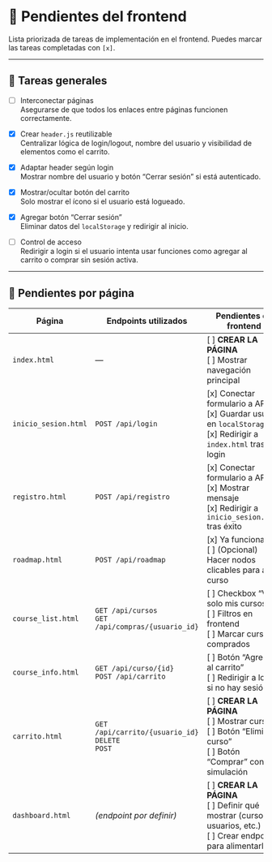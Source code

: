 # 🧩 Pendientes del frontend

Lista priorizada de tareas de implementación en el frontend. Puedes marcar las tareas completadas con `[x]`.

---

## 🔧 Tareas generales

- [ ] Interconectar páginas  
  Asegurarse de que todos los enlaces entre páginas funcionen correctamente.

- [x] Crear `header.js` reutilizable  
  Centralizar lógica de login/logout, nombre del usuario y visibilidad de elementos como el carrito.

- [x] Adaptar header según login  
  Mostrar nombre del usuario y botón “Cerrar sesión” si está autenticado.

- [x] Mostrar/ocultar botón del carrito  
  Solo mostrar el ícono si el usuario está logueado.

- [x] Agregar botón “Cerrar sesión”  
  Eliminar datos del `localStorage` y redirigir al inicio.

- [ ] Control de acceso  
  Redirigir a login si el usuario intenta usar funciones como agregar al carrito o comprar sin sesión activa.

---

## 📄 Pendientes por página

| Página               | Endpoints utilizados                                      | Pendientes en frontend                                                                                                                                                  |
|----------------------|-----------------------------------------------------------|-------------------------------------------------------------------------------------------------------------------------------------------------------------------------|
| `index.html`         | —                                                         | [ ] **CREAR LA PÁGINA** <br> [ ] Mostrar navegación principal                                                                                                           |
| `inicio_sesion.html` | `POST /api/login`                                         | [x] Conectar formulario a API <br> [x] Guardar usuario en `localStorage` <br> [x] Redirigir a `index.html` tras login                                                  |
| `registro.html`      | `POST /api/registro`                                      | [x] Conectar formulario a API <br> [x] Mostrar mensaje <br> [x] Redirigir a `inicio_sesion.html` tras éxito                                                                   |
| `roadmap.html`       | `POST /api/roadmap`                                       | [x] Ya funcional <br> [ ] (Opcional) Hacer nodos clicables para abrir curso                                                      |
| `course_list.html`   | `GET /api/cursos` <br> `GET /api/compras/{usuario_id}`    | [ ] Checkbox “Ver solo mis cursos” <br> [ ] Filtros en frontend <br> [ ] Marcar cursos comprados                                                                      |
| `course_info.html`   | `GET /api/curso/{id}` <br> `POST /api/carrito`            | [ ] Botón “Agregar al carrito” <br> [ ] Redirigir a login si no hay sesión                                                       |
| `carrito.html`       | `GET /api/carrito/{usuario_id}` <br> `DELETE` <br> `POST` | [ ] **CREAR LA PÁGINA** <br> [ ] Mostrar cursos <br> [ ] Botón “Eliminar curso” <br> [ ] Botón “Comprar” con simulación                                               |
| `dashboard.html`     | *(endpoint por definir)*                                  | [ ] **CREAR LA PÁGINA** <br> [ ] Definir qué mostrar (cursos, usuarios, etc.) <br> [ ] Crear endpoint para alimentarlo                                        |
